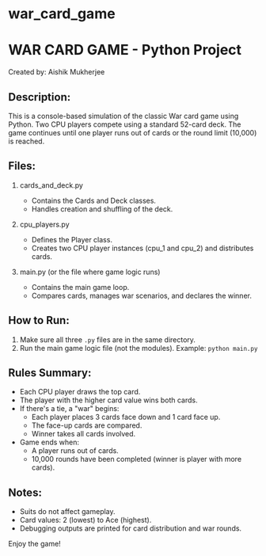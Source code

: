 # war_card_game

WAR CARD GAME - Python Project
==============================

Created by: Aishik Mukherjee

Description:
------------
This is a console-based simulation of the classic War card game using Python.
Two CPU players compete using a standard 52-card deck. The game continues
until one player runs out of cards or the round limit (10,000) is reached.

Files:
------
1. cards_and_deck.py
   - Contains the Cards and Deck classes.
   - Handles creation and shuffling of the deck.

2. cpu_players.py
   - Defines the Player class.
   - Creates two CPU player instances (cpu_1 and cpu_2) and distributes cards.

3. main.py (or the file where game logic runs)
   - Contains the main game loop.
   - Compares cards, manages war scenarios, and declares the winner.

How to Run:
-----------
1. Make sure all three `.py` files are in the same directory.
2. Run the main game logic file (not the modules).
   Example: `python main.py`

Rules Summary:
--------------
- Each CPU player draws the top card.
- The player with the higher card value wins both cards.
- If there's a tie, a "war" begins:
  - Each player places 3 cards face down and 1 card face up.
  - The face-up cards are compared.
  - Winner takes all cards involved.
- Game ends when:
  - A player runs out of cards.
  - 10,000 rounds have been completed (winner is player with more cards).

Notes:
------
- Suits do not affect gameplay.
- Card values: 2 (lowest) to Ace (highest).
- Debugging outputs are printed for card distribution and war rounds.

Enjoy the game!
